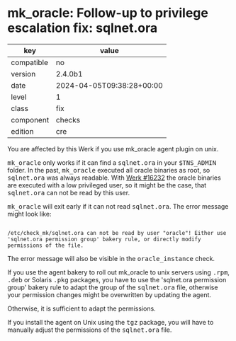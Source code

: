 [//]: # (werk v2)
# mk_oracle: Follow-up to privilege escalation fix: sqlnet.ora

key        | value
---------- | ---
compatible | no
version    | 2.4.0b1
date       | 2024-04-05T09:38:28+00:00
level      | 1
class      | fix
component  | checks
edition    | cre

You are affected by this Werk if you use mk_oracle agent plugin on unix.

<tt>mk_oracle</tt> only works if it can find a <tt>sqlnet.ora</tt> in your
<tt>$TNS_ADMIN</tt> folder. In the past, <tt>mk_oracle</tt> executed all oracle
binaries as root, so <tt>sqlnet.ora</tt> was always readable. With <a
href="https://checkmk.com/werk/16232">Werk #16232</a> the oracle binaries are
executed with a low privileged user, so it might be the case, that
<tt>sqlnet.ora</tt> can not be read by this user.

<tt>mk_oracle</tt> will exit early if it can not read <tt>sqlnet.ora</tt>. The
error message might look like:

<code>
/etc/check_mk/sqlnet.ora can not be read by user "oracle"! Either use 'sqlnet.ora permission group' bakery rule, or directly modify permissions of the file.
</code>

The error message will also be visible in the <tt>oracle_instance</tt> check.

If you use the agent bakery to roll out mk_oracle to unix servers using
<tt>.rpm</tt>, <tt>.deb</tt> or Solaris <tt>.pkg</tt> packages, you have to use
the 'sqlnet.ora permission group' bakery rule to adapt the group of the
<tt>sqlnet.ora</tt> file, otherwise your permission changes might be
overwritten by updating the agent.

Otherwise, it is sufficient to adapt the permissions.

If you install the agent on Unix using the <tt>tgz</tt> package, you will have
to manually adjust the permissions of the <tt>sqlnet.ora</tt> file.
